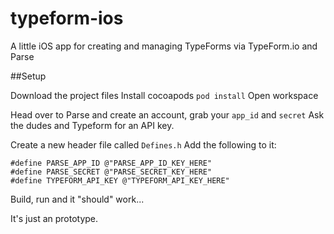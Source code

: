 # typeform-ios
A little iOS app for creating and managing TypeForms via TypeForm.io and Parse

##Setup

Download the project files
Install cocoapods
`pod install`
Open workspace

Head over to Parse and create an account, grab your `app_id` and `secret`
Ask the dudes and Typeform for an API key. 

Create a new header file called `Defines.h`
Add the following to it:

```
#define PARSE_APP_ID @"PARSE_APP_ID_KEY_HERE"
#define PARSE_SECRET @"PARSE_SECRET_KEY_HERE"
#define TYPEFORM_API_KEY @"TYPEFORM_API_KEY_HERE"
```

Build, run and it "should" work...

It's just an prototype. 

